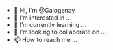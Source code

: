 - 👋 Hi, I’m @Galogenay
- 👀 I’m interested in ...
- 🌱 I’m currently learning ...
- 💞️ I’m looking to collaborate on ...
- 📫 How to reach me ...

<!---
Galogenay/Galogenay is a ✨ special ✨ repository because its `README.md` (this file) appears on your GitHub profile.
You can click the Preview link to take a look at your changes.
--->
